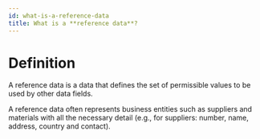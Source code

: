 ```yaml
---
id: what-is-a-reference-data
title: What is a **reference data**?
---
```


# Definition

A reference data is a data that defines the set of permissible values to be used by other data fields.

A reference data often represents business entities such as suppliers and materials with all the necessary detail (e.g., for suppliers: number, name, address, country and contact).